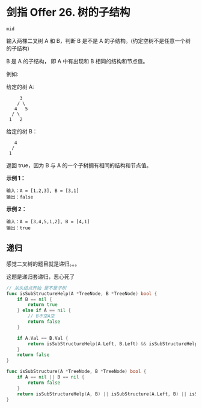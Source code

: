 # 剑指 Offer 26. 树的子结构

`mid`

输入两棵二叉树 A 和 B，判断 B 是不是 A 的子结构。(约定空树不是任意一个树的子结构)

B 是 A 的子结构， 即 A 中有出现和 B 相同的结构和节点值。

例如:

给定的树 A:

```
     3
    / \
   4   5
  / \
 1   2
```

给定的树 B：

```
   4  
  /
 1
```

返回 true，因为 B 与 A 的一个子树拥有相同的结构和节点值。

**示例 1：**

```
输入：A = [1,2,3], B = [3,1]
输出：false
```

**示例 2：**

```
输入：A = [3,4,5,1,2], B = [4,1]
输出：true
```

## 递归

感觉二叉树的题目就是递归。。。

这题是递归套递归，恶心死了

```go
// 从头结点开始 是不是子树
func isSubStructureHelp(A *TreeNode, B *TreeNode) bool {
	if B == nil {
		return true
	} else if A == nil {
		// B不空A空
		return false
	}

	if A.Val == B.Val {
		return isSubStructureHelp(A.Left, B.Left) && isSubStructureHelp(A.Right, B.Right)
	}
	return false
}

func isSubStructure(A *TreeNode, B *TreeNode) bool {
	if A == nil || B == nil {
		return false
	}
	return isSubStructureHelp(A, B) || isSubStructure(A.Left, B) || isSubStructure(A.Right, B)
}
```

